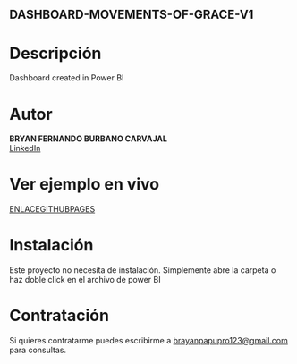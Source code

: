 ## DASHBOARD-MOVEMENTS-OF-GRACE-V1


# Descripción
Dashboard created in Power BI

# Autor
**BRYAN FERNANDO BURBANO CARVAJAL**  
[LinkedIn](www.linkedin.com/in/bryanburbanocarvajal)  

# Ver ejemplo en vivo
[ENLACEGITHUBPAGES](ENLACEGITHUBPAGES)

# Instalación
Este proyecto no necesita de instalación. Simplemente abre la carpeta o haz doble click en el archivo de power BI

# Contratación
Si quieres contratarme puedes escribirme a brayanpapupro123@gmail.com para consultas.
